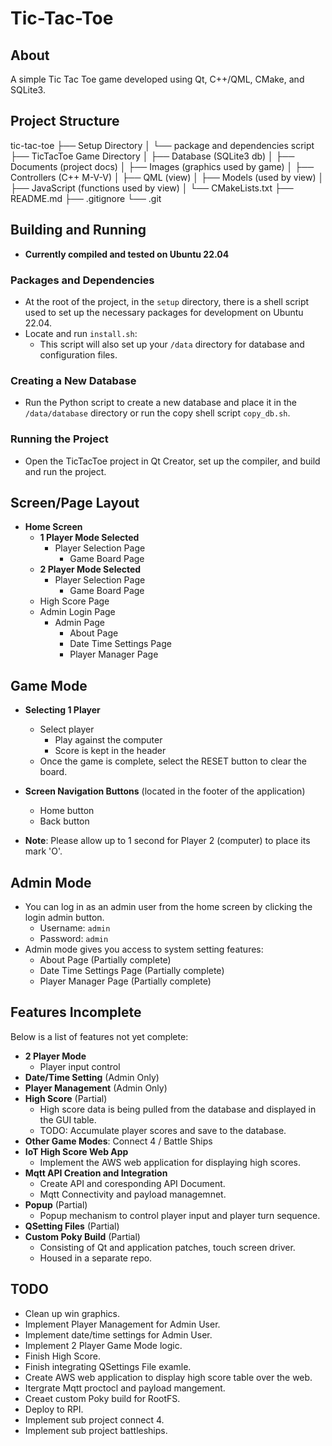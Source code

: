 # Tic-Tac-Toe

## About
A simple Tic Tac Toe game developed using Qt, C++/QML, CMake, and SQLite3.

## Project Structure

tic-tac-toe 
	├── Setup Directory 
	│ └── package and dependencies script 
	├── TicTacToe Game Directory 
	│ ├── Database (SQLite3 db) 
	│ ├── Documents (project docs) 
	│ ├── Images (graphics used by game) 
	│ ├── Controllers (C++ M-V-V) 
	│ ├── QML (view) 
	│ ├── Models (used by view) 
	│ ├── JavaScript (functions used by view) 
	│ └── CMakeLists.txt 
	├── README.md 
	├── .gitignore 
	└── .git


## Building and Running
- **Currently compiled and tested on Ubuntu 22.04**

### Packages and Dependencies
- At the root of the project, in the `setup` directory, there is a shell script used to set up the necessary packages for development on Ubuntu 22.04.
- Locate and run `install.sh`:
  - This script will also set up your `/data` directory for database and configuration files.

### Creating a New Database
- Run the Python script to create a new database and place it in the `/data/database` directory or run the copy shell script `copy_db.sh`.

### Running the Project
- Open the TicTacToe project in Qt Creator, set up the compiler, and build and run the project.

## Screen/Page Layout
- **Home Screen**
  - **1 Player Mode Selected**
    - Player Selection Page
      - Game Board Page
  - **2 Player Mode Selected**
    - Player Selection Page
      - Game Board Page
  - High Score Page
  - Admin Login Page
    - Admin Page
      - About Page
      - Date Time Settings Page
      - Player Manager Page

## Game Mode
- **Selecting 1 Player**
  - Select player
    - Play against the computer
    - Score is kept in the header
  - Once the game is complete, select the RESET button to clear the board.

- **Screen Navigation Buttons** (located in the footer of the application)
  - Home button
  - Back button

- **Note**: Please allow up to 1 second for Player 2 (computer) to place its mark 'O'.

## Admin Mode
- You can log in as an admin user from the home screen by clicking the login admin button.
  - Username: `admin`
  - Password: `admin`
- Admin mode gives you access to system setting features:
  - About Page (Partially complete)
  - Date Time Settings Page (Partially complete)
  - Player Manager Page (Partially complete)

## Features Incomplete
Below is a list of features not yet complete:
- **2 Player Mode**
  - Player input control
- **Date/Time Setting** (Admin Only)
- **Player Management** (Admin Only)
- **High Score** (Partial)
  - High score data is being pulled from the database and displayed in the GUI table.
  - TODO: Accumulate player scores and save to the database.
- **Other Game Modes**: Connect 4 / Battle Ships
- **IoT High Score Web App**
  - Implement the AWS web application for displaying high scores.
- **Mqtt API Creation and Integration**
  - Create API and coresponding API Document.
  - Mqtt Connectivity and payload managemnet. 
- **Popup** (Partial)
  - Popup mechanism to control player input and player turn sequence.
- **QSetting Files** (Partial)
- **Custom Poky Build** (Partial)
  - Consisting of Qt and application patches, touch screen driver.
  - Housed in a separate repo.

## TODO
- Clean up win graphics.
- Implement Player Management for Admin User.
- Implement date/time settings for Admin User.
- Implement 2 Player Game Mode logic.
- Finish High Score.
- Finish integrating QSettings File examle. 
- Create AWS web application to display high score table over the web.
- Itergrate Mqtt proctocl and payload mangement.
- Creaet custom Poky build for RootFS.
- Deploy to RPI.
- Implement sub project connect 4.
- Implement sub project battleships.
